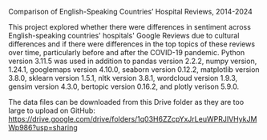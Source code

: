 Comparison of English-Speaking Countries’ Hospital Reviews, 2014-2024

This project explored whether there were differences in sentiment across English-speaking countries' hospitals' Google Reviews due to cultural differences 
and if there were differences in the top topics of these reviews over time, particularly before and after the COVID-19 pandemic. Python version 3.11.5 was used in addition to pandas version 2.2.2, numpy version, 1.24.1, googlemaps version 4.10.0, seaborn version 0.12.2, matplotlib version 3.8.0, sklearn version 1.5.1, nltk version 3.8.1, wordcloud version 1.9.3, gensim version 4.3.0, bertopic version 0.16.2, and plotly verison 5.9.0.

The data files can be downloaded from this Drive folder as they are too large to upload on GitHub: 
https://drive.google.com/drive/folders/1q03H6ZZcpYxJrLeuWPRJIVHykJMWp986?usp=sharing
